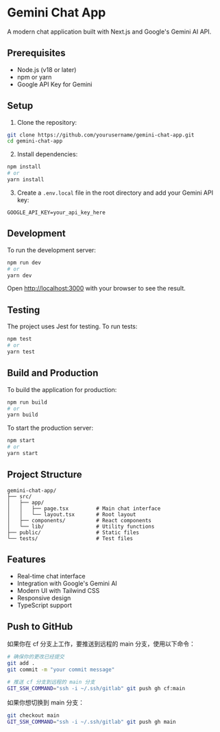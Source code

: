 # Gemini Chat App

A modern chat application built with Next.js and Google's Gemini AI API.

## Prerequisites

- Node.js (v18 or later)
- npm or yarn
- Google API Key for Gemini

## Setup

1. Clone the repository:
```bash
git clone https://github.com/yourusername/gemini-chat-app.git
cd gemini-chat-app
```

2. Install dependencies:
```bash
npm install
# or
yarn install
```

3. Create a `.env.local` file in the root directory and add your Gemini API key:
```
GOOGLE_API_KEY=your_api_key_here
```

## Development

To run the development server:

```bash
npm run dev
# or
yarn dev
```

Open [http://localhost:3000](http://localhost:3000) with your browser to see the result.

## Testing

The project uses Jest for testing. To run tests:

```bash
npm test
# or
yarn test
```

## Build and Production

To build the application for production:

```bash
npm run build
# or
yarn build
```

To start the production server:

```bash
npm start
# or
yarn start
```

## Project Structure

```
gemini-chat-app/
├── src/
│   ├── app/
│   │   ├── page.tsx         # Main chat interface
│   │   └── layout.tsx       # Root layout
│   ├── components/          # React components
│   └── lib/                 # Utility functions
├── public/                  # Static files
└── tests/                   # Test files
```

## Features

- Real-time chat interface
- Integration with Google's Gemini AI
- Modern UI with Tailwind CSS
- Responsive design
- TypeScript support


## Push to GitHub

如果你在 cf 分支上工作，要推送到远程的 main 分支，使用以下命令：

```bash
# 确保你的更改已经提交
git add .
git commit -m "your commit message"

# 推送 cf 分支到远程的 main 分支
GIT_SSH_COMMAND="ssh -i ~/.ssh/gitlab" git push gh cf:main
```

如果你想切换到 main 分支：
```bash
git checkout main
GIT_SSH_COMMAND="ssh -i ~/.ssh/gitlab" git push gh main
```